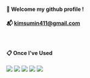 ####  :wave: Welcome my github profile !
####  :mailbox_with_mail: kimsumin411@gmail.com 
 <br/>
 
####  :clipboard: Once I've Used 
<!--
**Sumin0411/Sumin0411** is a ✨ _special_ ✨ repository because its `README.md` (this file) appears on your GitHub profile.

Here are some ideas to get you started:

- 🔭 I’m currently working on ...
- 🌱 I’m currently learning ...
- 👯 I’m looking to collaborate on ...
- 🤔 I’m looking for help with ...
- 💬 Ask me about ...
- 📫 How to reach me: ...
- 😄 Pronouns: ...
- ⚡ Fun fact: ...
-->

<img src="https://img.shields.io/badge/Python-3776AB?style=for-the-badge&logo=Python&logoColor=white"/> <img src="https://img.shields.io/badge/JavaScript-F7DF1E?style=for-the-badge&logo=JavaScript&logoColor=white"/> <img src="https://img.shields.io/badge/HTML5-E34F26?style=for-the-badge&logo=HTML5&logoColor=white"/> <img src="https://img.shields.io/badge/CSS3-1572B6?style=for-the-badge&logo=CSS3&logoColor=white"/> <img src="https://img.shields.io/badge/React-61DAFB?style=for-the-badge&logo=React&logoColor=Black"/>
 <br/>
 <br/>
